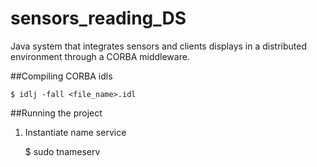 sensors_reading_DS
==================

Java system that integrates sensors and clients displays in a distributed environment through a CORBA middleware.

##Compiling CORBA idls

    $ idlj -fall <file_name>.idl

##Running the project

1) Instantiate name service

    $ sudo tnameserv
    

    
